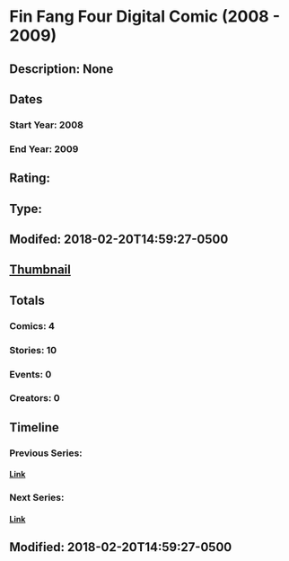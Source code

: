 # Fin Fang Four Digital Comic (2008 - 2009)
## Description: None
## Dates
### Start Year: 2008
### End Year: 2009
## Rating: 
## Type: 
## Modifed: 2018-02-20T14:59:27-0500
## [Thumbnail](http://i.annihil.us/u/prod/marvel/i/mg/f/a0/5a8c7e08ad3ff.jpg)
## Totals
### Comics: 4
### Stories: 10
### Events: 0
### Creators: 0
## Timeline
### Previous Series: 
#### [Link]()
### Next Series: 
#### [Link]()
## Modified: 2018-02-20T14:59:27-0500